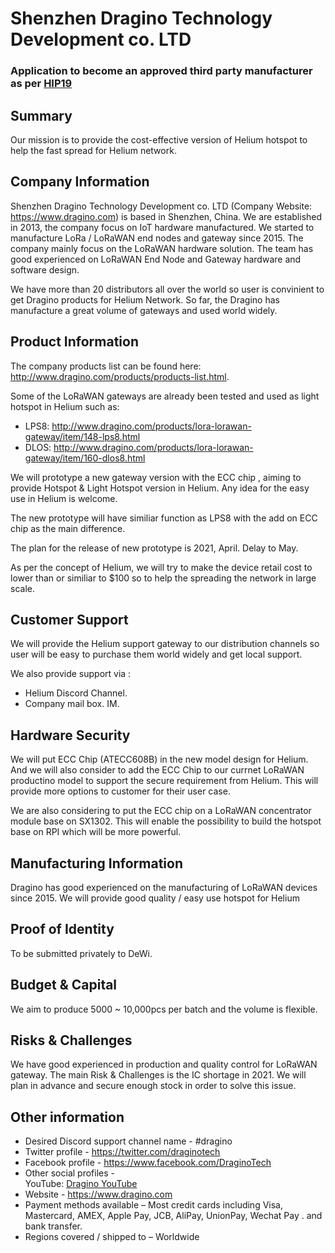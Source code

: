 # Shenzhen Dragino Technology Development co. LTD
### Application to become an approved third party manufacturer as per [HIP19](https://github.com/helium/HIP/blob/master/0019-third-party-manufacturers.md)

## Summary

Our mission is to provide the cost-effective version of Helium hotspot to help the fast spread for Helium network. 

## Company Information

Shenzhen Dragino Technology Development co. LTD (Company Website: https://www.dragino.com) is based in Shenzhen, China. We are established in 2013, the company focus on IoT hardware manufactured. We started to manufacture LoRa / LoRaWAN end nodes and gateway since 2015. The company mainly focus on the LoRaWAN hardware solution. The team has good experienced on LoRaWAN End Node and Gateway hardware and software design. 

We have more than 20 distributors all over the world so user is convinient to get Dragino products for Helium Network. So far, the Dragino has manufacture a great volume of gateways and used world widely.

## Product Information

The company products list can be found here: http://www.dragino.com/products/products-list.html. 

Some of the LoRaWAN gateways are already been tested and used as light hotspot in Helium such as:
* LPS8: http://www.dragino.com/products/lora-lorawan-gateway/item/148-lps8.html 
* DLOS: http://www.dragino.com/products/lora-lorawan-gateway/item/160-dlos8.html 

We will prototype a new gateway version with the ECC chip , aiming to provide Hotspot & Light Hotspot version in Helium. Any idea for the easy use in Helium is welcome. 

The new prototype will have similiar function as LPS8 with the add on ECC chip as the main difference. 

The plan for the release of new prototype is 2021, April. Delay to May. 

As per the concept of Helium, we will try to make the device retail cost to lower than or similiar to $100 so to help the spreading the network in large scale. 


## Customer Support

We will provide the Helium support gateway to our distribution channels so user will be easy to purchase them world widely and get local support. 

We also provide support via :
* Helium Discord Channel. 
* Company mail box. IM. 

## Hardware Security

We will put ECC Chip (ATECC608B) in the new model design for Helium. And we will also consider to add the ECC Chip to our currnet LoRaWAN productino model to support the secure requirement from Helium. This will provide more options to customer for their user case. 

We are also considering to put the ECC chip on a LoRaWAN concentrator module base on SX1302. This will enable the possibility to build the hotspot base on RPI which will be more powerful. 

## Manufacturing Information

Dragino has good experienced on the manufacturing of LoRaWAN devices since 2015. We will provide good quality / easy use hotspot for Helium 

## Proof of Identity

To be submitted privately to DeWi.

## Budget & Capital

We aim to produce 5000 ~ 10,000pcs per batch and the volume is flexible. 

## Risks & Challenges

We have good experienced in production and quality control for LoRaWAN gateway. The main Risk & Challenges is the IC shortage in 2021. We will plan in advance and secure enough stock in order to solve this issue. 

## Other information

* Desired Discord support channel name - #dragino
* Twitter profile - https://twitter.com/draginotech
* Facebook profile -  https://www.facebook.com/DraginoTech
* Other social profiles -  
	YouTube: [Dragino YouTube](https://www.youtube.com/channel/UCcMM0EXbv842yx-Kd052sAg)
* Website - https://www.dragino.com
* Payment methods available – Most credit cards including Visa, Mastercard, AMEX, Apple Pay, JCB, AliPay, UnionPay, Wechat Pay . and bank transfer.
* Regions covered / shipped to – Worldwide
